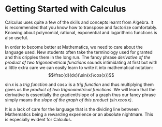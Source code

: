 # Getting Started with Calculus
Calculus uses quite a few of the skills and concepts learnt from Algebra. It is 
recommended that you know how to transpose and factorize comfortably. Knowing about polynomial, rational, exponential 
and logarithmic functions is also useful.

In order to become better at Mathematics, we need to care about the language used. 
New students often take the terminology used for granted and this cripples them 
in the long run. The fancy phrase *derivative of the product of two trigonometrical functions* sounds 
intimidating at first but with a little extra care we can easily learn to write 
it into mathematical notation:
$$\frac{d}{dx}(\sin{x}\cos{x})$$

$\sin{x}$ is a *trig function* and $\cos{x}$ is a *trig function* and thus multiplying 
them gives us the *product of two trigonometrical functions*. We will learn that 
the derivative is essentially the gradient/slope of a graph thus our fancy phrase 
simply means the *slope of the graph of this product ($\sin{x}\cos{x}$)*.

It is a lack of care for the language that is the dividing line between Mathematics 
being a rewarding experience or an absolute nightmare. This is especially evident 
for Calculus.
